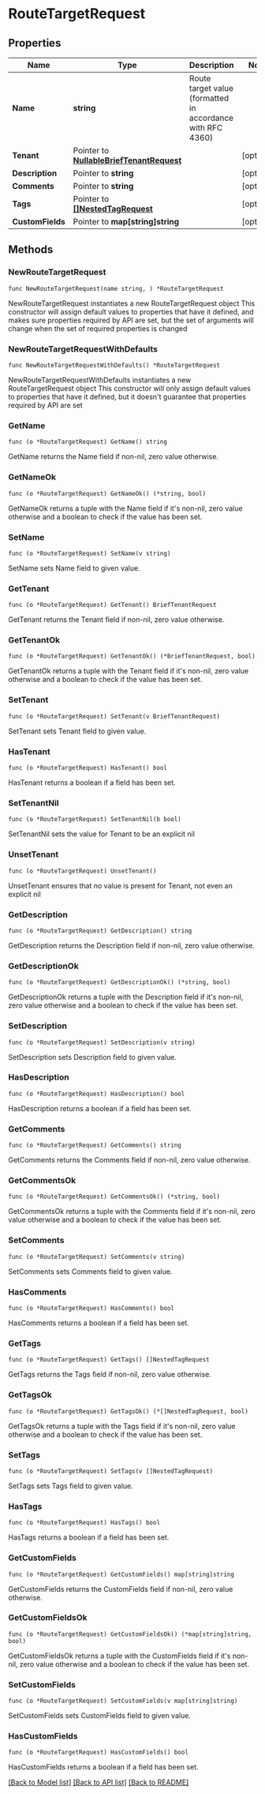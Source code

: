 # RouteTargetRequest

## Properties

Name | Type | Description | Notes
------------ | ------------- | ------------- | -------------
**Name** | **string** | Route target value (formatted in accordance with RFC 4360) | 
**Tenant** | Pointer to [**NullableBriefTenantRequest**](BriefTenantRequest.md) |  | [optional] 
**Description** | Pointer to **string** |  | [optional] 
**Comments** | Pointer to **string** |  | [optional] 
**Tags** | Pointer to [**[]NestedTagRequest**](NestedTagRequest.md) |  | [optional] 
**CustomFields** | Pointer to **map[string]string** |  | [optional] 

## Methods

### NewRouteTargetRequest

`func NewRouteTargetRequest(name string, ) *RouteTargetRequest`

NewRouteTargetRequest instantiates a new RouteTargetRequest object
This constructor will assign default values to properties that have it defined,
and makes sure properties required by API are set, but the set of arguments
will change when the set of required properties is changed

### NewRouteTargetRequestWithDefaults

`func NewRouteTargetRequestWithDefaults() *RouteTargetRequest`

NewRouteTargetRequestWithDefaults instantiates a new RouteTargetRequest object
This constructor will only assign default values to properties that have it defined,
but it doesn't guarantee that properties required by API are set

### GetName

`func (o *RouteTargetRequest) GetName() string`

GetName returns the Name field if non-nil, zero value otherwise.

### GetNameOk

`func (o *RouteTargetRequest) GetNameOk() (*string, bool)`

GetNameOk returns a tuple with the Name field if it's non-nil, zero value otherwise
and a boolean to check if the value has been set.

### SetName

`func (o *RouteTargetRequest) SetName(v string)`

SetName sets Name field to given value.


### GetTenant

`func (o *RouteTargetRequest) GetTenant() BriefTenantRequest`

GetTenant returns the Tenant field if non-nil, zero value otherwise.

### GetTenantOk

`func (o *RouteTargetRequest) GetTenantOk() (*BriefTenantRequest, bool)`

GetTenantOk returns a tuple with the Tenant field if it's non-nil, zero value otherwise
and a boolean to check if the value has been set.

### SetTenant

`func (o *RouteTargetRequest) SetTenant(v BriefTenantRequest)`

SetTenant sets Tenant field to given value.

### HasTenant

`func (o *RouteTargetRequest) HasTenant() bool`

HasTenant returns a boolean if a field has been set.

### SetTenantNil

`func (o *RouteTargetRequest) SetTenantNil(b bool)`

 SetTenantNil sets the value for Tenant to be an explicit nil

### UnsetTenant
`func (o *RouteTargetRequest) UnsetTenant()`

UnsetTenant ensures that no value is present for Tenant, not even an explicit nil
### GetDescription

`func (o *RouteTargetRequest) GetDescription() string`

GetDescription returns the Description field if non-nil, zero value otherwise.

### GetDescriptionOk

`func (o *RouteTargetRequest) GetDescriptionOk() (*string, bool)`

GetDescriptionOk returns a tuple with the Description field if it's non-nil, zero value otherwise
and a boolean to check if the value has been set.

### SetDescription

`func (o *RouteTargetRequest) SetDescription(v string)`

SetDescription sets Description field to given value.

### HasDescription

`func (o *RouteTargetRequest) HasDescription() bool`

HasDescription returns a boolean if a field has been set.

### GetComments

`func (o *RouteTargetRequest) GetComments() string`

GetComments returns the Comments field if non-nil, zero value otherwise.

### GetCommentsOk

`func (o *RouteTargetRequest) GetCommentsOk() (*string, bool)`

GetCommentsOk returns a tuple with the Comments field if it's non-nil, zero value otherwise
and a boolean to check if the value has been set.

### SetComments

`func (o *RouteTargetRequest) SetComments(v string)`

SetComments sets Comments field to given value.

### HasComments

`func (o *RouteTargetRequest) HasComments() bool`

HasComments returns a boolean if a field has been set.

### GetTags

`func (o *RouteTargetRequest) GetTags() []NestedTagRequest`

GetTags returns the Tags field if non-nil, zero value otherwise.

### GetTagsOk

`func (o *RouteTargetRequest) GetTagsOk() (*[]NestedTagRequest, bool)`

GetTagsOk returns a tuple with the Tags field if it's non-nil, zero value otherwise
and a boolean to check if the value has been set.

### SetTags

`func (o *RouteTargetRequest) SetTags(v []NestedTagRequest)`

SetTags sets Tags field to given value.

### HasTags

`func (o *RouteTargetRequest) HasTags() bool`

HasTags returns a boolean if a field has been set.

### GetCustomFields

`func (o *RouteTargetRequest) GetCustomFields() map[string]string`

GetCustomFields returns the CustomFields field if non-nil, zero value otherwise.

### GetCustomFieldsOk

`func (o *RouteTargetRequest) GetCustomFieldsOk() (*map[string]string, bool)`

GetCustomFieldsOk returns a tuple with the CustomFields field if it's non-nil, zero value otherwise
and a boolean to check if the value has been set.

### SetCustomFields

`func (o *RouteTargetRequest) SetCustomFields(v map[string]string)`

SetCustomFields sets CustomFields field to given value.

### HasCustomFields

`func (o *RouteTargetRequest) HasCustomFields() bool`

HasCustomFields returns a boolean if a field has been set.


[[Back to Model list]](../README.md#documentation-for-models) [[Back to API list]](../README.md#documentation-for-api-endpoints) [[Back to README]](../README.md)


